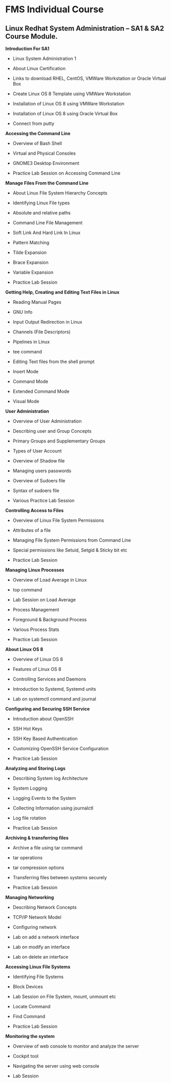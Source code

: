 # FMS Individual Course
## Linux Redhat System Administration – SA1 & SA2 Course Module.

  
**Introduction For SA1** 

- Linux System Administration 1

- About Linux Certification

- Links to download RHEL, CentOS, VMWare Workstation or Oracle Virtual Box

- Create Linux OS 8 Template using VMWare Workstation

- Installation of Linux OS 8 using VMWare Workstation

- Installation of Linux OS 8 using Oracle Virtual Box

- Connect from putty

**Accessing the Command Line**

-  Overview of Bash Shell

- Virtual and Physical Consoles

- GNOME3 Desktop Environment

- Practice Lab Session on Accessing Command Line

**Manage Files From the Command Line**

- About Linux File System Hierarchy Concepts

- Identifying Linux File types

- Absolute and relative paths

- Command Line File Management

- Soft Link And Hard Link In Linux

- Pattern Matching

- Tilde Expansion

- Brace Expansion

- Variable Expansion

- Practice Lab Session

**Getting Help, Creating and Editing Text Files in Linux**

- Reading Manual Pages

- GNU Info

- Input Output Redirection in Linux

- Channels (File Descriptors)

- Pipelines in Linux

- tee command

- Editing Text files from the shell prompt

- Insert Mode

- Command Mode

- Extended Command Mode

- Visual Mode

**User Administration**

- Overview of User Administration

- Describing user and Group Concepts

- Primary Groups and Supplementary Groups

- Types of User Account

- Overview of Shadow file

- Managing users passwords

- Overview of Sudoers file

- Syntax of sudoers file

- Various Practice Lab Session

 **Controlling Access to Files**

- Overview of Linux File System Permissions

- Attributes of a file

- Managing File System Permissions from Command Line

- Special permissions like Setuid, Setgid & Sticky bit etc

- Practice Lab Session

**Managing Linux Processes**

- Overview of Load Average in Linux

- top command

- Lab Session on Load Average

- Process Management

- Foreground & Background Process

- Various Process Stats

- Practice Lab Session

**About Linux OS 8**

- Overview of Linux OS 8

- Features of Linux OS 8

- Controlling Services and Daemons

- Introduction to Systemd, Systemd units

- Lab on systemctl command and journal

**Configuring and Securing SSH Service**

- Introduction about OpenSSH

- SSH Hot Keys

- SSH Key Based Authentication

- Customizing OpenSSH Service Configuration

- Practice Lab Session

**Analyzing and Storing Logs**

- Describing System log Architecture

- System Logging

- Logging Events to the System

- Collecting Information using journalctl

- Log file rotation

- Practice Lab Session

**Archiving & transferring files**

- Archive a file using tar command

- tar operations

- tar compression options

- Transferring files between systems securely

- Practice Lab Session

**Managing Networking**

- Describing Network Concepts

- TCP/IP Network Model

- Configuring network

- Lab on add a network interface

- Lab on modify an interface

- Lab on delete an interface

**Accessing Linux File Systems**

- Identifying File Systems

- Block Devices

- Lab Session on File System, mount, unmount etc

- Locate Command

- Find Command

- Practice Lab Session
 
**Monitoring the system**
- Overview of web console to monitor and analyze the server

- Cockpit tool

- Navigating the server using web console

- Lab Session

 

 
 